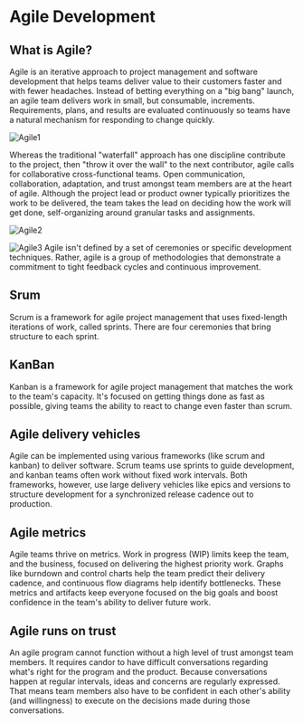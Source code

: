 # Agile Development

## What is Agile?
Agile is an iterative approach to project management and software development that helps teams deliver value to their customers faster and with fewer headaches. Instead of betting everything on a "big bang" launch, an agile team delivers work in small, but consumable, increments. Requirements, plans, and results are evaluated continuously so teams have a natural mechanism for responding to change quickly.

![Agile1](https://wac-cdn.atlassian.com/dam/jcr:5e0e5b6f-9329-4c20-a711-6eef96956d88/nursery-teams%20(1).svg?cdnVersion=kr)

Whereas the traditional "waterfall" approach has one discipline contribute to the project, then "throw it over the wall" to the next contributor, agile calls for collaborative cross-functional teams. Open communication, collaboration, adaptation, and trust amongst team members are at the heart of agile. Although the project lead or product owner typically prioritizes the work to be delivered, the team takes the lead on deciding how the work will get done, self-organizing around granular tasks and assignments.

![Agile2](https://wac-cdn.atlassian.com/dam/jcr:75f1a49a-c071-4c59-a820-aa5dfbf8bfbe/waterfall_release_process.svg?cdnVersion=kr)

![Agile3](https://wac-cdn.atlassian.com/dam/jcr:cbb1fb08-0fd5-4a63-bf4e-76bfe0578512/agile_release_train.svg?cdnVersion=kr)
Agile isn't defined by a set of ceremonies or specific development techniques. Rather, agile is a group of methodologies that demonstrate a commitment to tight feedback cycles and continuous improvement.

## Srum
Scrum is a framework for agile project management that uses fixed-length iterations of work, called sprints. There are four ceremonies that bring structure to each sprint.

## KanBan
Kanban is a framework for agile project management that matches the work to the team's capacity. It's focused on getting things done as fast as possible, giving teams the ability to
react to change even faster than scrum.

## Agile delivery vehicles
Agile can be implemented using various frameworks (like scrum and kanban) to deliver software. Scrum teams use sprints to guide development, and kanban teams often work without fixed work intervals. Both frameworks, however, use large delivery vehicles like epics and versions to structure development for a synchronized release cadence out to production.

## Agile metrics
Agile teams thrive on metrics. Work in progress (WIP) limits keep the team, and the business, focused on delivering the highest priority work. Graphs like burndown and control charts help the team predict their delivery cadence, and continuous flow diagrams help identify bottlenecks. These metrics and artifacts keep everyone focused on the big goals and boost confidence in the team's ability to deliver future work.

## Agile runs on trust
An agile program cannot function without a high level of trust amongst team members. It requires candor to have difficult conversations regarding what's right for the program and the product. Because conversations happen at regular intervals, ideas and concerns are regularly expressed. That means team members also have to be confident in each other's ability (and willingness) to execute on the decisions made during those conversations.
